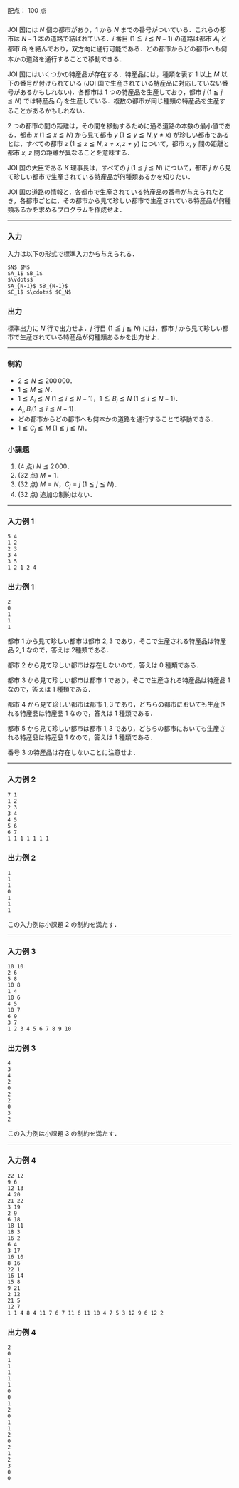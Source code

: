 配点： $100$ 点

###
JOI 国には $N$ 個の都市があり，$1$ から $N$ までの番号がついている．これらの都市は $N - 1$ 本の道路で結ばれている．$i$ 番目 ($1 \leqq i \leqq N - 1$) の道路は都市 $A_i$ と都市 $B_i$ を結んでおり，双方向に通行可能である．どの都市からどの都市へも何本かの道路を通行することで移動できる．

JOI 国にはいくつかの特産品が存在する．特産品には，種類を表す $1$ 以上 $M$ 以下の番号が付けられている (JOI 国で生産されている特産品に対応していない番号があるかもしれない)．各都市は $1$ つの特産品を生産しており，都市 $j$ ($1 \leqq j \leqq N$) では特産品 $C_j$ を生産している．複数の都市が同じ種類の特産品を生産することがあるかもしれない．

$2$ つの都市の間の距離は，その間を移動するために通る道路の本数の最小値である．都市 $x$ ($1 \leqq x \leqq N$) から見て都市 $y$ ($1 \leqq y \leqq N, y \neq x$) が珍しい都市であるとは，すべての都市 $z$ ($1 \leqq z \leqq N, z \neq x, z \neq y$) について，都市 $x$, $y$ 間の距離と都市 $x$, $z$ 間の距離が異なることを意味する．

JOI 国の大臣である $K$ 理事長は，すべての $j$ ($1 \leqq j \leqq N$) について，都市 $j$ から見て珍しい都市で生産されている特産品が何種類あるかを知りたい．

JOI 国の道路の情報と，各都市で生産されている特産品の番号が与えられたとき，各都市ごとに，その都市から見て珍しい都市で生産されている特産品が何種類あるかを求めるプログラムを作成せよ．

---

### 入力
入力は以下の形式で標準入力から与えられる．
~~~
$N$ $M$
$A_1$ $B_1$
$\vdots$
$A_{N-1}$ $B_{N-1}$
$C_1$ $\cdots$ $C_N$
~~~

### 出力
標準出力に $N$ 行で出力せよ．$j$ 行目 ($1 \leqq j \leqq N$) には，都市 $j$ から見て珍しい都市で生産されている特産品が何種類あるかを出力せよ．

---

### 制約
- $2 \leqq N \leqq 200\,000$．
- $1 \leqq M \leqq N$．
- $1 \leqq A_i \leqq N$ ($1 \leqq i \leqq N - 1$)，$1 \leqq B_i \leqq N$ ($1 \leqq i \leqq N - 1$)．
- $A_i , B_i (1 \leqq i \leqq N - 1$)．
- どの都市からどの都市へも何本かの道路を通行することで移動できる．
- $1 \leqq C_j \leqq M$ ($1 \leqq j \leqq N$)．

### 小課題
1. ($4$ 点) $N \leqq 2\,000$．
2. ($32$ 点) $M = 1$．
3. ($32$ 点) $M = N$，$C_j = j$ ($1 \leqq j \leqq N$)．
4. ($32$ 点) 追加の制約はない．

---

### 入力例 1
~~~
5 4
1 2
2 3
3 4
3 5
1 2 1 2 4
~~~

### 出力例 1
~~~
2
0
1
1
1
~~~

都市 $1$ から見て珍しい都市は都市 $2, 3$ であり，そこで生産される特産品は特産品 $2, 1$ なので，答えは $2$種類である．

都市 $2$ から見て珍しい都市は存在しないので，答えは $0$ 種類である．

都市 $3$ から見て珍しい都市は都市 $1$ であり，そこで生産される特産品は特産品 $1$ なので，答えは $1$ 種類である．

都市 $4$ から見て珍しい都市は都市 $1, 3$ であり，どちらの都市においても生産される特産品は特産品 $1$ なので，答えは $1$ 種類である．

都市 $5$ から見て珍しい都市は都市 $1, 3$ であり，どちらの都市においても生産される特産品は特産品 $1$ なので，答えは $1$ 種類である．

番号 $3$ の特産品は存在しないことに注意せよ．

---

### 入力例 2
~~~
7 1
1 2
2 3
3 4
4 5
5 6
6 7
1 1 1 1 1 1 1
~~~

### 出力例 2
~~~
1
1
1
0
1
1
1
~~~

この入力例は小課題 $2$ の制約を満たす．

---

### 入力例 3
~~~
10 10
2 6
5 8
10 8
1 4
10 6
4 5
10 7
6 9
3 7
1 2 3 4 5 6 7 8 9 10
~~~

### 出力例 3
~~~
4
3
4
2
0
2
2
0
3
2
~~~

この入力例は小課題 $3$ の制約を満たす．

---

### 入力例 4
~~~
22 12
9 6
12 13
4 20
21 22
3 19
2 9
6 18
18 11
18 3
16 2
6 4
3 17
16 10
8 16
22 1
16 14
15 8
9 21
2 12
21 5
12 7
1 1 4 8 4 11 7 6 7 11 6 11 10 4 7 5 3 12 9 6 12 2
~~~

### 出力例 4
~~~
2
0
1
1
1
1
1
0
0
1
2
0
1
1
2
0
2
1
2
3
0
0
~~~
